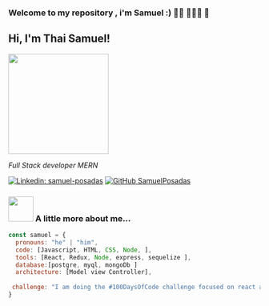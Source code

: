 ### Welcome to my repository , i'm Samuel :) 👦🏽 👨🏽‍💻 👋



<h2> Hi, I'm Thai Samuel!</h2>
<img src="https://elements-cover-images-0.imgix.net/37a16df5-688a-4d87-be17-77674edea0cd?auto=compress%2Cformat&fit=max&w=1170&s=8ba017a48f2d8f3fd32fdceb83430aea" width="200">
<p><em>Full Stack developer MERN  
</em></p>

[![Linkedin: samuel-posadas](https://img.shields.io/badge/-samuelPosadas-blue?style=flat-square&logo=Linkedin&logoColor=white&link=https://www.linkedin.com/in/samuel-posadas/)](https://www.linkedin.com/in/samuel-posadas/)
[![GitHub SamuelPosadas](https://img.shields.io/github/followers/SamuelPosadas?label=follow&style=social)](https://github.com/samuelposadas)


### <img src="https://media.giphy.com/media/VgCDAzcKvsR6OM0uWg/giphy.gif" width="50"> A little more about me...  

```javascript
const samuel = {
  pronouns: "he" | "him",
  code: [Javascript, HTML, CSS, Node, ],
  tools: [React, Redux, Node, express, sequelize ],
  database:[postgre, myql, mongoDb ]
  architecture: [Model view Controller],
  
 challenge: "I am doing the #100DaysOfCode challenge focused on react and node"
}


